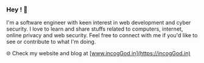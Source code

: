 ### Hey ! 👋

I'm a software engineer with keen interest in web development and cyber security. I love to learn and share stuffs related to computers, internet, online privacy and web security. Feel free to connect with me if you'd like to see or contribute to what I'm doing.

<!--
- 📈 Learning daily to code better, check my progress at [#100DaysofCode](https://github.com/incogGod/100-days-of-code)
-->
 🌐 Check my website and blog at [www.incogGod.in](https://incogGod.in)
<!--

- 📫 Feel free to connect with me on my other [online profiles.](https://linktr.ee/) 
-->
